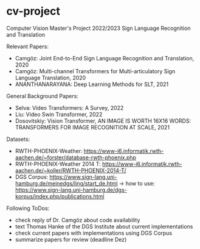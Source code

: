 # cv-project
Computer Vision Master's Project 2022/2023
Sign Language Recognition and Translation


Relevant Papers:
- Camgöz: Joint End-to-End Sign Language Recognition and Translation, 2020
- Camgöz: Multi-channel Transformers for Multi-articulatory Sign Language Translation, 2020
- ANANTHANARAYANA: Deep Learning Methods for SLT, 2021

General Background Papers:
- Selva: Video Transformers: A Survey, 2022
- Liu: Video Swin Transformer, 2022
- Dosovitskiy: Vision Transformer, AN IMAGE IS WORTH 16X16 WORDS: TRANSFORMERS FOR IMAGE RECOGNITION AT SCALE, 2021


Datasets:
- RWTH-PHOENIX-Weather: https://www-i6.informatik.rwth-aachen.de/~forster/database-rwth-phoenix.php
- RWTH-PHOENIX-Weather 2014 T: https://www-i6.informatik.rwth-aachen.de/~koller/RWTH-PHOENIX-2014-T/
- DGS Corpus: https://www.sign-lang.uni-hamburg.de/meinedgs/ling/start_de.html
  -> how to use: https://www.sign-lang.uni-hamburg.de/dgs-korpus/index.php/publications.html

Following ToDos:
- check reply of Dr. Camgöz about code availability
- text Thomas Hanke of the DGS Institute about current implementations
- check current papers with implementations using DGS Corpus
- summarize papers for review (deadline Dez)
